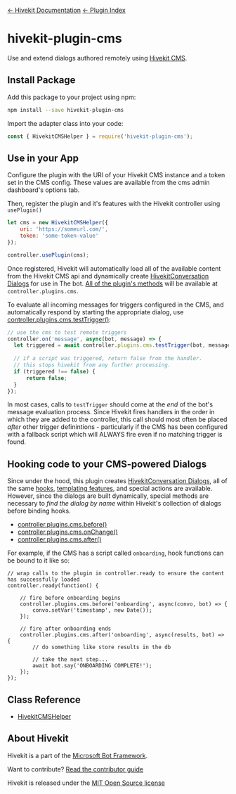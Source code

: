 [&larr; Hivekit Documentation](../core.md)  [&larr; Plugin Index](index.md) 

# hivekit-plugin-cms

Use and extend dialogs authored remotely using [Hivekit CMS](https://github.com/texthive/hivekit-cms#readme).

## Install Package

Add this package to your project using npm:

```bash
npm install --save hivekit-plugin-cms
```

Import the adapter class into your code:

```javascript
const { HivekitCMSHelper } = require('hivekit-plugin-cms');
```

## Use in your App

Configure the plugin with the URI of your Hivekit CMS instance and a token set in the CMS config.
These values are available from the cms admin dashboard's options tab.

Then, register the plugin and it's features with the Hivekit controller using `usePlugin()`

```javascript
let cms = new HivekitCMSHelper({
    uri: 'https://someurl.com/',
    token: 'some-token-value'
});

controller.usePlugin(cms);
```

Once registered, Hivekit will automatically load all of the available content from the Hivekit CMS api and dynamically create [HivekitConversation Dialogs](../reference/core.md#hivekitconversation) for use in The bot.  [All of the plugin's methods](../reference/cms.md) will be available at `controller.plugins.cms`.

To evaluate all incoming messages for triggers configured in the CMS, and automatically respond by starting the appropriate dialog, use [controller.plugins.cms.testTrigger()](../reference/cms.md#testtrigger):

```javascript
// use the cms to test remote triggers
controller.on('message', async(bot, message) => {
  let triggered = await controller.plugins.cms.testTrigger(bot, message);
  
  // if a script was triggered, return false from the handler.
  // this stops hivekit from any further processing.
  if (triggered !== false) {
      return false;
  }
});
```

In most cases, calls to `testTrigger` should come at the _end_ of the bot's message evaluation process. Since Hivekit fires handlers in the order in which they are added to the controller, this call should most often be placed _after_ other trigger definintions - particularly if the CMS has been configured with a fallback script which will ALWAYS fire even if no matching trigger is found.

## Hooking code to your CMS-powered Dialogs

Since under the hood, this plugin creates [HivekitConversation Dialogs](../reference/core.md#hivekitconversation), all of the same [hooks](../conversations.md#hooks), [templating features](../conversations.md#using-variable-tokens-and-templates-in-conversation-threads), and special actions are available. However, since the dialogs are built dynamically, special methods are necessary to _find the dialog by name_ within Hivekit's collection of dialogs before binding hooks.

* [controller.plugins.cms.before()](../reference/cms.md#before)
* [controller.plugins.cms.onChange()](../reference/cms.md#onchange)
* [controller.plugins.cms.after()](../reference/cms.md#after)

For example, if the CMS has a script called `onboarding`, hook functions can be bound to it like so:

```javascrit
// wrap calls to the plugin in controller.ready to ensure the content has successfully loaded
controller.ready(function() {

    // fire before onboarding begins
    controller.plugins.cms.before('onboarding', async(convo, bot) => {
        convo.setVar('timestamp', new Date());
    });

    // fire after onboarding ends
    controller.plugins.cms.after('onboarding', async(results, bot) => {
        // do something like store results in the db

        // take the next step...
        await bot.say('ONBOARDING COMPLETE!');
    });
});
```

## Class Reference

* [HivekitCMSHelper](../reference/cms.md)

## About Hivekit

Hivekit is a part of the [Microsoft Bot Framework](https://dev.botframework.com).

Want to contribute? [Read the contributor guide](https://github.com/texthive/hivekit/blob/master/CONTRIBUTING.md)

Hivekit is released under the [MIT Open Source license](https://github.com/texthive/hivekit/blob/master/LICENSE.md)